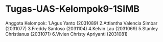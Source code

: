 # Tugas-UAS-Kelompok9-1SIMB
Anggota Kelompok:
1.Agus Yanto (2031089)
2.Attlantha Valencia Simbar (2031077)
3.Freddy Santoso (2031104)
4.Kelvin Lau (2031069)
5.Stanley Christianus (2031071)
6.Vivien Christy Apriyanti (2031081)
